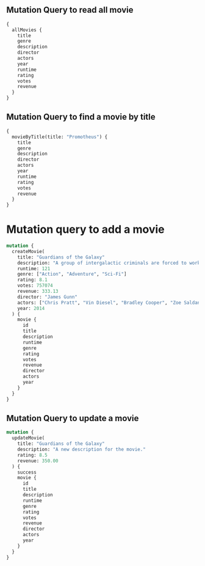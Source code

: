 ## Mutation Query to read all movie

```graphql
{
  allMovies {
    title
    genre
    description
    director
    actors
    year
    runtime
    rating
    votes
    revenue
  }
}
```

## Mutation Query to find a movie by title

```graphql
{
  movieByTitle(title: "Promotheus") {
    title
    genre
    description
    director
    actors
    year
    runtime
    rating
    votes
    revenue
  }
}
```

# Mutation query to add a movie

```graphql
mutation {
  createMovie(
    title: "Guardians of the Galaxy"
    description: "A group of intergalactic criminals are forced to work together to stop..."
    runtime: 121
    genre: ["Action", "Adventure", "Sci-Fi"]
    rating: 8.1
    votes: 757074
    revenue: 333.13
    director: "James Gunn"
    actors: ["Chris Pratt", "Vin Diesel", "Bradley Cooper", "Zoe Saldana"]
    year: 2014
  ) {
    movie {
      id
      title
      description
      runtime
      genre
      rating
      votes
      revenue
      director
      actors
      year
    }
  }
}
```

## Mutation Query to update a movie

```graphql
mutation {
  updateMovie(
    title: "Guardians of the Galaxy"
    description: "A new description for the movie."
    rating: 8.5
    revenue: 350.00
  ) {
    success
    movie {
      id
      title
      description
      runtime
      genre
      rating
      votes
      revenue
      director
      actors
      year
    }
  }
}
```
